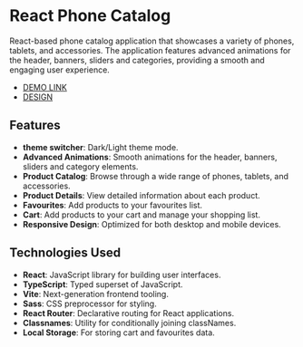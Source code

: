 # React Phone Catalog

React-based phone catalog application that showcases a variety of phones, tablets, and accessories. The application features advanced animations for the header, banners, sliders and categories, providing a smooth and engaging user experience.

- [DEMO LINK](https://manuilenkoart.github.io/react_phone-catalog-spa/)
- [DESIGN](https://www.figma.com/design/T5ttF21UnT6RRmCQQaZc6L/Phone-catalog--V2--Original?node-id=0-1&p=f&t=Ji2jkXA7GZ1TcTn4-0)


## Features
- **theme switcher**: Dark/Light theme mode.
- **Advanced Animations**: Smooth animations for the header, banners, sliders and category elements.
- **Product Catalog**: Browse through a wide range of phones, tablets, and accessories.
- **Product Details**: View detailed information about each product.
- **Favourites**: Add products to your favourites list.
- **Cart**: Add products to your cart and manage your shopping list.
- **Responsive Design**: Optimized for both desktop and mobile devices.

## Technologies Used

- **React**: JavaScript library for building user interfaces.
- **TypeScript**: Typed superset of JavaScript.
- **Vite**: Next-generation frontend tooling.
- **Sass**: CSS preprocessor for styling.
- **React Router**: Declarative routing for React applications.
- **Classnames**: Utility for conditionally joining classNames.
- **Local Storage**: For storing cart and favourites data.